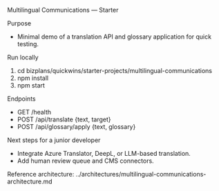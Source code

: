 Multilingual Communications — Starter

Purpose
- Minimal demo of a translation API and glossary application for quick testing.

Run locally
1. cd bizplans/quickwins/starter-projects/multilingual-communications
2. npm install
3. npm start

Endpoints
- GET /health
- POST /api/translate {text, target}
- POST /api/glossary/apply {text, glossary}

Next steps for a junior developer
- Integrate Azure Translator, DeepL, or LLM-based translation.
- Add human review queue and CMS connectors.

Reference architecture: ../architectures/multilingual-communications-architecture.md

